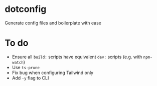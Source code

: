 # dotconfig

Generate config files and boilerplate with ease

# To do

- Ensure all `build:` scripts have equivalent `dev:` scripts (e.g. with `npm-watch`)
- Use `ts-prune`
- Fix bug when configuring Tailwind only
- Add `-y` flag to CLI
